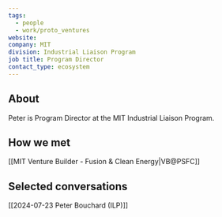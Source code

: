 ```yaml
---
tags:
  - people
  - work/proto_ventures
website: 
company: MIT
division: Industrial Liaison Program
job title: Program Director
contact_type: ecosystem
---
```

## About
Peter is Program Director at the MIT Industrial Liaison Program.

## How we met
[[MIT Venture Builder - Fusion & Clean Energy|VB@PSFC]]

## Selected conversations
[[2024-07-23 Peter Bouchard (ILP)]]